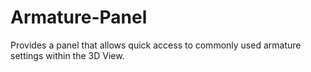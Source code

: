 # Armature-Panel
Provides a panel that allows quick access to commonly used armature settings within the 3D View.
